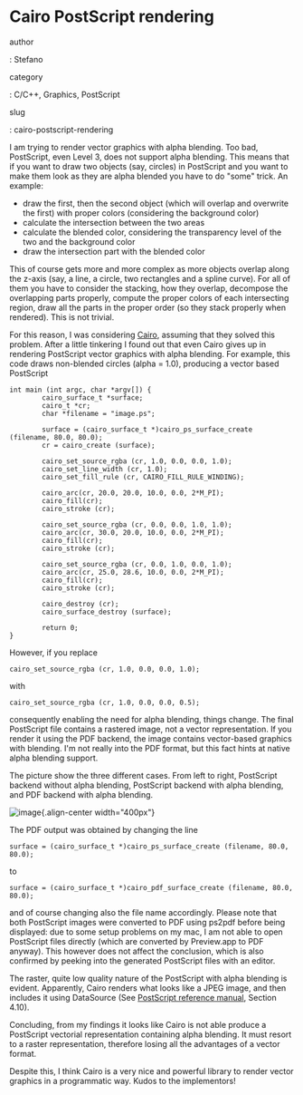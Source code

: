 Cairo PostScript rendering
==========================

author

:   Stefano

category

:   C/C++, Graphics, PostScript

slug

:   cairo-postscript-rendering

I am trying to render vector graphics with alpha blending. Too bad,
PostScript, even Level 3, does not support alpha blending. This means
that if you want to draw two objects (say, circles) in PostScript and
you want to make them look as they are alpha blended you have to do
\"some\" trick. An example:

-   draw the first, then the second object (which will overlap and
    overwrite the first) with proper colors (considering the background
    color)
-   calculate the intersection between the two areas
-   calculate the blended color, considering the transparency level of
    the two and the background color
-   draw the intersection part with the blended color

This of course gets more and more complex as more objects overlap along
the z-axis (say, a line, a circle, two rectangles and a spline curve).
For all of them you have to consider the stacking, how they overlap,
decompose the overlapping parts properly, compute the proper colors of
each intersecting region, draw all the parts in the proper order (so
they stack properly when rendered). This is not trivial.

For this reason, I was considering [Cairo](http://cairographics.org),
assuming that they solved this problem. After a little tinkering I found
out that even Cairo gives up in rendering PostScript vector graphics
with alpha blending. For example, this code draws non-blended circles
(alpha = 1.0), producing a vector based PostScript

``` {.c}
int main (int argc, char *argv[]) {
        cairo_surface_t *surface;
        cairo_t *cr;
        char *filename = "image.ps";

        surface = (cairo_surface_t *)cairo_ps_surface_create (filename, 80.0, 80.0);
        cr = cairo_create (surface);

        cairo_set_source_rgba (cr, 1.0, 0.0, 0.0, 1.0);
        cairo_set_line_width (cr, 1.0);
        cairo_set_fill_rule (cr, CAIRO_FILL_RULE_WINDING);

        cairo_arc(cr, 20.0, 20.0, 10.0, 0.0, 2*M_PI);
        cairo_fill(cr);
        cairo_stroke (cr);

        cairo_set_source_rgba (cr, 0.0, 0.0, 1.0, 1.0);
        cairo_arc(cr, 30.0, 20.0, 10.0, 0.0, 2*M_PI);
        cairo_fill(cr);
        cairo_stroke (cr);

        cairo_set_source_rgba (cr, 0.0, 1.0, 0.0, 1.0);
        cairo_arc(cr, 25.0, 28.6, 10.0, 0.0, 2*M_PI);
        cairo_fill(cr);
        cairo_stroke (cr);

        cairo_destroy (cr);
        cairo_surface_destroy (surface);

        return 0;
}
```

However, if you replace

``` {.c}
cairo_set_source_rgba (cr, 1.0, 0.0, 0.0, 1.0);
```

with

``` {.c}
cairo_set_source_rgba (cr, 1.0, 0.0, 0.0, 0.5);
```

consequently enabling the need for alpha blending, things change. The
final PostScript file contains a rastered image, not a vector
representation. If you render it using the PDF backend, the image
contains vector-based graphics with blending. I\'m not really into the
PDF format, but this fact hints at native alpha blending support.

The picture show the three different cases. From left to right,
PostScript backend without alpha blending, PostScript backend with alpha
blending, and PDF backend with alpha blending.

![image](http://forthescience.org/blog/wp-content/uploads/2007/11/cairo_rendering.png){.align-center
width="400px"}

The PDF output was obtained by changing the line

``` {.c}
surface = (cairo_surface_t *)cairo_ps_surface_create (filename, 80.0, 80.0);
```

to

``` {.c}
surface = (cairo_surface_t *)cairo_pdf_surface_create (filename, 80.0, 80.0);
```

and of course changing also the file name accordingly. Please note that
both PostScript images were converted to PDF using ps2pdf before being
displayed: due to some setup problems on my mac, I am not able to open
PostScript files directly (which are converted by Preview.app to PDF
anyway). This however does not affect the conclusion, which is also
confirmed by peeking into the generated PostScript files with an editor.

The raster, quite low quality nature of the PostScript with alpha
blending is evident. Apparently, Cairo renders what looks like a JPEG
image, and then includes it using DataSource (See [PostScript reference
manual](http://partners.adobe.com/public/developer/en/ps/psrefman.pdf),
Section 4.10).

Concluding, from my findings it looks like Cairo is not able produce a
PostScript vectorial representation containing alpha blending. It must
resort to a raster representation, therefore losing all the advantages
of a vector format.

Despite this, I think Cairo is a very nice and powerful library to
render vector graphics in a programmatic way. Kudos to the implementors!
